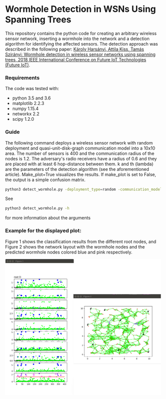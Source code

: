 Wormhole Detection in WSNs Using Spanning Trees
============================================
This repository contains the python code for creating an arbitrary wireless sensor network, inserting a wormhole into the network and a detection algorithm for identifying the affected sensors. The detection approach was described in the following paper:
[Károly Harsányi, Attila Kiss, Tamás Szirányi: Wormhole detection in wireless sensor networks using spanning trees, 2018 IEEE International Conference on Future IoT Technologies (Future IoT)](https://ieeexplore.ieee.org/document/8325596/).


### Requirements
The code was tested with:
- python 3.5 and 3.6
- matplotlib 2.2.3
- numpy 1.15.4
- networkx 2.2
- scipy 1.2.0


### Guide
The following command deploys a wireless sensor network with random deployment and quasi-unit-disk-graph communication model into a 10x10 area. The number of sensors is 400 and the communication radius of the nodes is 1.2. The adversary's radio receivers have a radius of 0.6 and they are placed with at least 6 hop-distance between them. k and th (lambda) are the parameters of the detection algorithm (see the aforementioned article). Make_plot=True visualizes the results. If make_plot is set to False, the output is a simple confusion matrix.
```sh
python3 detect_wormhole.py -deployment_type=random -communication_model=QUDG -num_nodes=400 -comm_radius=1.2 -side_len=10 -wormhole_type=3 -wormhole_radius=0.6 -wormhole_min_dist=6 -k=7 -th=5 -make_plot=True
```
See
```sh
python3 detect_wormhole.py -h
```
for more information about the arguments


### Example for the displayed plot:
Figure 1 shows the classification results from the different root nodes, and Figure 2 shows the network layout with the wormhole nodes and the predicted wormhole nodes colored blue and pink respectively.

![Screenshot](docs/plot_example.png)

